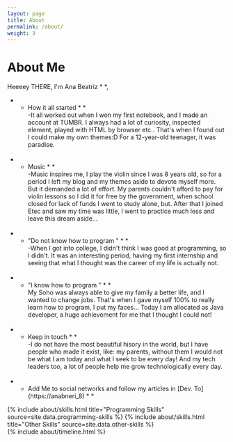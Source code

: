 ```yaml
---
layout: page
title: About
permalink: /about/
weight: 3
---
```


# **About Me**

Heeeey THERE, I'm Ana Beatriz * *, <br>
* * How it all started * * <br>
-It all worked out when I won my first notebook, and I made an account at TUMBR. I always had a lot of curiosity, inspected element, played with HTML by browser etc.. That's when I found out I could make my own themes:D For a 12-year-old teenager, it was paradise. <br><br>
* * Music * * <br>
-Music inspires me, I play the violin since I was 8 years old, so for a period I left my blog and my themes aside to devote myself more. But it demanded a lot of effort. My parents couldn't afford to pay for violin lessons so I did it for free by the government, when school closed for lack of funds I went to study alone, but. After that I joined Etec and saw my time was little, I went to practice much less and leave this dream aside... <br><br>
* *  "Do not know how to program " * * <br>
-When I got into college, I didn't think I was good at programming, so I didn't. It was an interesting period, having my first internship and seeing that what I thought was the career of my life is actually not. <br> <br>
* *  "I know how to program " * * <br>
My Soho was always able to give my family a better life, and I wanted to change jobs. That's when I gave myself 100% to really learn how to program, I put my faces... Today I am allocated as Java developer, a huge achievement for me that I thought I could not! <br><br>
* * Keep in touch * * <br>
-I do not have the most beautiful hisory in the world, but I have people who made it exist, like: my parents, without them I would not be what I am today and what I seek to be every day! And my tech leaders too, a lot of people help me grow technologically every day. <br> <br>
* * Add Me to social networks and follow my articles in [Dev. To] (https://anabneri_8) * *


<div class="row">
{% include about/skills.html title="Programming Skills" source=site.data.programming-skills %}
{% include about/skills.html title="Other Skills" source=site.data.other-skills %}
</div>

<div class="row">
{% include about/timeline.html %}
</div>